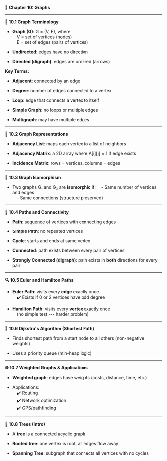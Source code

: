 **📘 Chapter 10: Graphs**

------------------------------------------------------------------------

**🔗 10.1 Graph Terminology**

- **Graph (G)**: G = (V, E), where\
   V = set of vertices (nodes)\
   E = set of edges (pairs of vertices)

- **Undirected**: edges have no direction

- **Directed (digraph)**: edges are ordered (arrows)

**Key Terms:**

- **Adjacent**: connected by an edge

- **Degree**: number of edges connected to a vertex

- **Loop**: edge that connects a vertex to itself

- **Simple Graph**: no loops or multiple edges

- **Multigraph**: may have multiple edges

------------------------------------------------------------------------

**🧭 10.2 Graph Representations**

- **Adjacency List**: maps each vertex to a list of neighbors

- **Adjacency Matrix**: a 2D array where A\[i\]\[j\] = 1 if edge exists

- **Incidence Matrix**: rows = vertices, columns = edges

------------------------------------------------------------------------

**🔄 10.3 Graph Isomorphism**

- Two graphs G₁ and G₂ are **isomorphic** if:  - Same number of vertices
  and edges\
   - Same connections (structure preserved)

------------------------------------------------------------------------

**🔁 10.4 Paths and Connectivity**

- **Path**: sequence of vertices with connecting edges

- **Simple Path**: no repeated vertices

- **Cycle**: starts and ends at same vertex

- **Connected**: path exists between every pair of vertices

- **Strongly Connected (digraph)**: path exists in **both** directions
  for every pair

------------------------------------------------------------------------

**🔍 10.5 Euler and Hamilton Paths**

- **Euler Path**: visits every **edge** exactly once\
   ✔️ Exists if 0 or 2 vertices have odd degree

- **Hamilton Path**: visits every **vertex** exactly once\
   (no simple test --- harder problem)

------------------------------------------------------------------------

**🧠 10.6 Dijkstra's Algorithm (Shortest Path)**

- Finds shortest path from a start node to all others (non-negative
  weights)

- Uses a priority queue (min-heap logic)

------------------------------------------------------------------------

**🌐 10.7 Weighted Graphs & Applications**

- **Weighted graph**: edges have weights (costs, distance, time, etc.)

- Applications:\
   ✔️ Routing\
   ✔️ Network optimization\
   ✔️ GPS/pathfinding

------------------------------------------------------------------------

**🧱 10.8 Trees (Intro)**

- A **tree** is a connected acyclic graph

- **Rooted tree**: one vertex is root, all edges flow away

- **Spanning Tree**: subgraph that connects all vertices with no cycles
